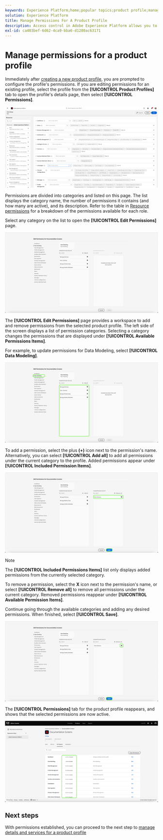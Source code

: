 ```yaml
---
keywords: Experience Platform;home;popular topics;product profile;manage permissions
solution: Experience Platform
title: Manage Permissions For A Product Profile
description: Access control in Adobe Experience Platform allows you to manage roles and permissions for various Platform capabilities by using the Adobe Admin Console. This document serves as a guide for how to manage permissions for a product profile for Platform.
exl-id: ca403bef-6d62-4ca9-bba6-d1280ac63171
---
```

# Manage permissions for a product profile

Immediately after [creating a new product profile](#create-a-new-product-profile), you are prompted to configure the profile's permissions. If you are editing permissions for an existing profile, select the profile from the **[!UICONTROL Product Profiles]** tab to open the profile's details page, then select **[!UICONTROL Permissions]**.

![permissions](../images/permissions.png)

Permissions are divided into categories and listed on this page. The list displays the category name, the number of permissions it contains (and how many are active), and its description. Refer to the table in [Resource permissions](/help/access-control/home.md#permissions) for a breakdown of the permissions available for each role. 

Select any category on the list to open the **[!UICONTROL Edit Permissions]** page.

![edit-permissions](../images/edit-permissions.png)

The **[!UICONTROL Edit Permissions]** page provides a workspace to add and remove permissions from the selected product profile. The left side of the screen displays a list of permission categories. Selecting a category changes the permissions that are displayed under **[!UICONTROL Available Permissions Items]**.

For example, to update permissions for Data Modeling, select **[!UICONTROL Data Modeling]**.

![profile-management](../images/profile-management.png)

To add a permission, select the plus **(+)** icon next to the permission's name. Alternatively, you can select **[!UICONTROL Add all]** to add all permissions under the current category to the profile. Added permissions appear under **[!UICONTROL Included Permission Items]**.

![add-permission](../images/add-permission.png)

>[!NOTE]
>
>The **[!UICONTROL Included Permissions Items]** list only displays added permissions from the currently selected category.

To remove a permission, select the **X** icon next to the permission's name, or select **[!UICONTROL Remove all]** to remove all permissions under the current category. Removed permissions reappear under **[!UICONTROL Available Permission Items]**.

Continue going through the available categories and adding any desired permissions. When finished, select **[!UICONTROL Save]**.

![remove-permisson](../images/remove-permission.png)

The **[!UICONTROL Permissions]** tab for the product profile reappears, and shows that the selected permissions are now active.

![permissions-updated](../images/permissions-updated.png)

## Next steps

With permissions established, you can proceed to the next step to [manage details and services for a product profile](details-and-services.md)
